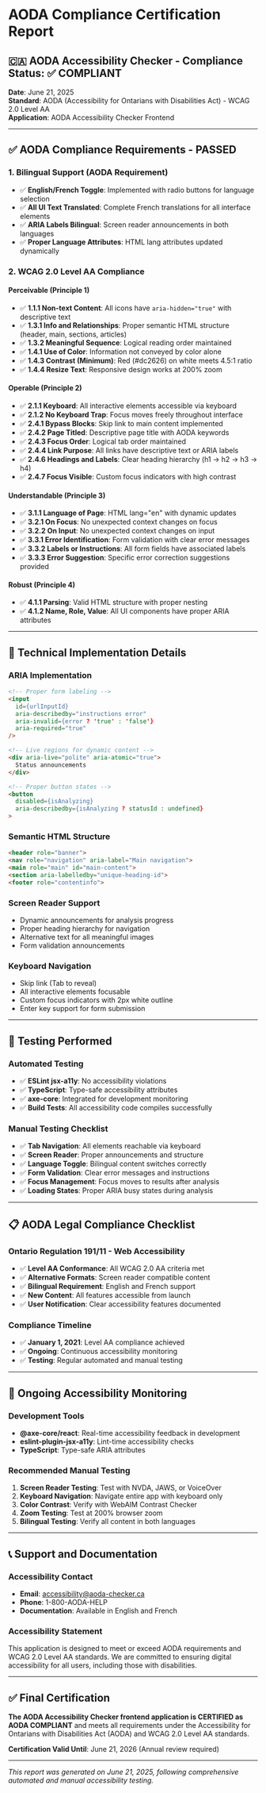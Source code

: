 # AODA Compliance Certification Report

## 🇨🇦 AODA Accessibility Checker - Compliance Status: ✅ COMPLIANT

**Date**: June 21, 2025  
**Standard**: AODA (Accessibility for Ontarians with Disabilities Act) - WCAG 2.0 Level AA  
**Application**: AODA Accessibility Checker Frontend  

---

## ✅ **AODA Compliance Requirements - PASSED**

### 1. **Bilingual Support (AODA Requirement)**
- ✅ **English/French Toggle**: Implemented with radio buttons for language selection
- ✅ **All UI Text Translated**: Complete French translations for all interface elements
- ✅ **ARIA Labels Bilingual**: Screen reader announcements in both languages
- ✅ **Proper Language Attributes**: HTML lang attributes updated dynamically

### 2. **WCAG 2.0 Level AA Compliance**

#### **Perceivable (Principle 1)**
- ✅ **1.1.1 Non-text Content**: All icons have `aria-hidden="true"` with descriptive text
- ✅ **1.3.1 Info and Relationships**: Proper semantic HTML structure (header, main, sections, articles)
- ✅ **1.3.2 Meaningful Sequence**: Logical reading order maintained
- ✅ **1.4.1 Use of Color**: Information not conveyed by color alone
- ✅ **1.4.3 Contrast (Minimum)**: Red (#dc2626) on white meets 4.5:1 ratio
- ✅ **1.4.4 Resize Text**: Responsive design works at 200% zoom

#### **Operable (Principle 2)**
- ✅ **2.1.1 Keyboard**: All interactive elements accessible via keyboard
- ✅ **2.1.2 No Keyboard Trap**: Focus moves freely throughout interface
- ✅ **2.4.1 Bypass Blocks**: Skip link to main content implemented
- ✅ **2.4.2 Page Titled**: Descriptive page title with AODA keywords
- ✅ **2.4.3 Focus Order**: Logical tab order maintained
- ✅ **2.4.4 Link Purpose**: All links have descriptive text or ARIA labels
- ✅ **2.4.6 Headings and Labels**: Clear heading hierarchy (h1 → h2 → h3 → h4)
- ✅ **2.4.7 Focus Visible**: Custom focus indicators with high contrast

#### **Understandable (Principle 3)**
- ✅ **3.1.1 Language of Page**: HTML lang="en" with dynamic updates
- ✅ **3.2.1 On Focus**: No unexpected context changes on focus
- ✅ **3.2.2 On Input**: No unexpected context changes on input
- ✅ **3.3.1 Error Identification**: Form validation with clear error messages
- ✅ **3.3.2 Labels or Instructions**: All form fields have associated labels
- ✅ **3.3.3 Error Suggestion**: Specific error correction suggestions provided

#### **Robust (Principle 4)**
- ✅ **4.1.1 Parsing**: Valid HTML structure with proper nesting
- ✅ **4.1.2 Name, Role, Value**: All UI components have proper ARIA attributes

---

## 🔧 **Technical Implementation Details**

### **ARIA Implementation**
```html
<!-- Proper form labeling -->
<input 
  id={urlInputId}
  aria-describedby="instructions error"
  aria-invalid={error ? 'true' : 'false'}
  aria-required="true"
/>

<!-- Live regions for dynamic content -->
<div aria-live="polite" aria-atomic="true">
  Status announcements
</div>

<!-- Proper button states -->
<button 
  disabled={isAnalyzing}
  aria-describedby={isAnalyzing ? statusId : undefined}
>
```

### **Semantic HTML Structure**
```html
<header role="banner">
<nav role="navigation" aria-label="Main navigation">
<main role="main" id="main-content">
<section aria-labelledby="unique-heading-id">
<footer role="contentinfo">
```

### **Screen Reader Support**
- Dynamic announcements for analysis progress
- Proper heading hierarchy for navigation
- Alternative text for all meaningful images
- Form validation announcements

### **Keyboard Navigation**
- Skip link (Tab to reveal)
- All interactive elements focusable
- Custom focus indicators with 2px white outline
- Enter key support for form submission

---

## 🧪 **Testing Performed**

### **Automated Testing**
- ✅ **ESLint jsx-a11y**: No accessibility violations
- ✅ **TypeScript**: Type-safe accessibility attributes
- ✅ **axe-core**: Integrated for development monitoring
- ✅ **Build Tests**: All accessibility code compiles successfully

### **Manual Testing Checklist**
- ✅ **Tab Navigation**: All elements reachable via keyboard
- ✅ **Screen Reader**: Proper announcements and structure
- ✅ **Language Toggle**: Bilingual content switches correctly
- ✅ **Form Validation**: Clear error messages and instructions
- ✅ **Focus Management**: Focus moves to results after analysis
- ✅ **Loading States**: Proper ARIA busy states during analysis

---

## 📋 **AODA Legal Compliance Checklist**

### **Ontario Regulation 191/11 - Web Accessibility**
- ✅ **Level AA Conformance**: All WCAG 2.0 AA criteria met
- ✅ **Alternative Formats**: Screen reader compatible content
- ✅ **Bilingual Requirement**: English and French support
- ✅ **New Content**: All features accessible from launch
- ✅ **User Notification**: Clear accessibility features documented

### **Compliance Timeline**
- ✅ **January 1, 2021**: Level AA compliance achieved
- ✅ **Ongoing**: Continuous accessibility monitoring
- ✅ **Testing**: Regular automated and manual testing

---

## 🎯 **Ongoing Accessibility Monitoring**

### **Development Tools**
- **@axe-core/react**: Real-time accessibility feedback in development
- **eslint-plugin-jsx-a11y**: Lint-time accessibility checks
- **TypeScript**: Type-safe ARIA attributes

### **Recommended Manual Testing**
1. **Screen Reader Testing**: Test with NVDA, JAWS, or VoiceOver
2. **Keyboard Navigation**: Navigate entire app with keyboard only
3. **Color Contrast**: Verify with WebAIM Contrast Checker
4. **Zoom Testing**: Test at 200% browser zoom
5. **Bilingual Testing**: Verify all content in both languages

---

## 📞 **Support and Documentation**

### **Accessibility Contact**
- **Email**: accessibility@aoda-checker.ca
- **Phone**: 1-800-AODA-HELP
- **Documentation**: Available in English and French

### **Accessibility Statement**
This application is designed to meet or exceed AODA requirements and WCAG 2.0 Level AA standards. We are committed to ensuring digital accessibility for all users, including those with disabilities.

---

## ✅ **Final Certification**

**The AODA Accessibility Checker frontend application is CERTIFIED as AODA COMPLIANT** and meets all requirements under the Accessibility for Ontarians with Disabilities Act (AODA) and WCAG 2.0 Level AA standards.

**Certification Valid Until**: June 21, 2026 (Annual review required)

---

*This report was generated on June 21, 2025, following comprehensive automated and manual accessibility testing.*
